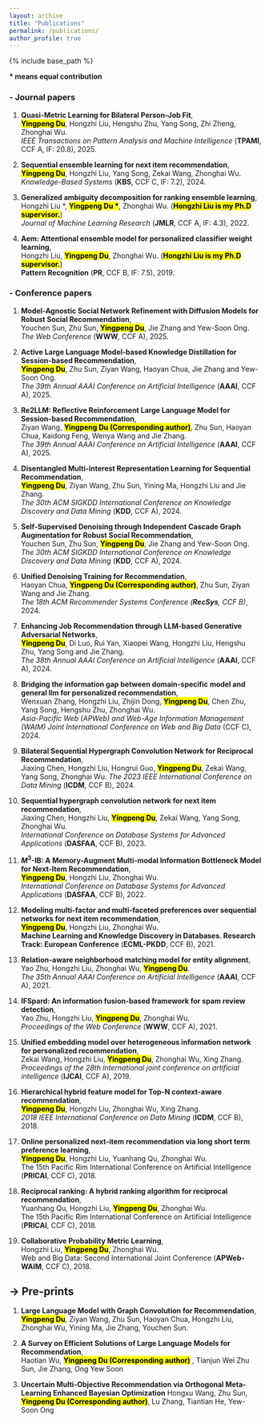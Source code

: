 ```yaml
---
layout: archive
title: "Publications"
permalink: /publications/
author_profile: true
---
```


{% include base_path %}

**$\ast$ means equal contribution**


### - Journal papers

1. **Quasi-Metric Learning for Bilateral Person-Job Fit**,  
**<mark>Yingpeng Du</mark>**, Hongzhi Liu, Hengshu Zhu, Yang Song, Zhi Zheng, Zhonghai Wu.   
*IEEE Transactions on Pattern Analysis and Machine Intelligence* (**TPAMI**, CCF A, IF: 20.8), 2025.

2. **Sequential ensemble learning for next item recommendation**,   
**<mark>Yingpeng Du</mark>**, Hongzhi Liu, Yang Song, Zekai Wang, Zhonghai Wu.
*Knowledge-Based Systems* (**KBS**, CCF C, IF: 7.2), 2024.

3. **Generalized ambiguity decomposition for ranking ensemble learning**,   
Hongzhi Liu $\ast$, **<mark>Yingpeng Du $\ast$</mark>**, Zhonghai Wu. (**<mark>Hongzhi Liu is my Ph.D supervisor.</mark>**)   
*Journal of Machine Learning Research* (**JMLR**, CCF A, IF: 4.3), 2022.

4. **Aem: Attentional ensemble model for personalized classifier weight learning**,   
Hongzhi Liu, **<mark>Yingpeng Du</mark>**, Zhonghai Wu. (**<mark>Hongzhi Liu is my Ph.D supervisor.</mark>**)   
**Pattern Recognition** (**PR**, CCF B, IF: 7.5), 2019.


### - Conference papers


1. **Model-Agnostic Social Network Refinement with Diffusion Models for Robust Social Recommendation**,   
Youchen Sun, Zhu Sun, **<mark>Yingpeng Du</mark>**, Jie Zhang and Yew-Soon Ong.   
*The Web Conference* (**WWW**, CCF A), 2025.

2. **Active Large Language Model-based Knowledge Distillation for Session-based Recommendation**,   
**<mark>Yingpeng Du</mark>**, Zhu Sun, Ziyan Wang, Haoyan Chua, Jie Zhang and Yew-Soon Ong.   
*The 39th Annual AAAI Conference on Artificial Intelligence* (**AAAI**, CCF A), 2025.

3. **Re2LLM: Reflective Reinforcement Large Language Model for Session-based Recommendation**,   
Ziyan Wang, **<mark> Yingpeng Du (Corresponding author)</mark>**, Zhu Sun, Haoyan Chua, Kaidong Feng, Wenya Wang and Jie Zhang.   
*The 39th Annual AAAI Conference on Artificial Intelligence* (**AAAI**, CCF A), 2025.

4. **Disentangled Multi-interest Representation Learning for Sequential Recommendation**,   
**<mark>Yingpeng Du</mark>**, Ziyan Wang, Zhu Sun, Yining Ma, Hongzhi Liu and Jie Zhang.   
*The 30th ACM SIGKDD International Conference on Knowledge Discovery and Data Mining* (**KDD**, CCF A), 2024.

5. **Self-Supervised Denoising through Independent Cascade Graph Augmentation for Robust Social Recommendation**,   
Youchen Sun, Zhu Sun, **<mark>Yingpeng Du</mark>**, Jie Zhang and Yew-Soon Ong.   
*The 30th ACM SIGKDD International Conference on Knowledge Discovery and Data Mining* (**KDD**, CCF A), 2024.

6. **Unified Denoising Training for Recommendation**,   
Haoyan Chua, **<mark> Yingpeng Du (Corresponding author)</mark>**, Zhu Sun, Ziyan Wang and Jie Zhang.   
*The 18th ACM Recommender Systems Conference (**RecSys**, CCF B)*, 2024.

7. **Enhancing Job Recommendation through LLM-based Generative Adversarial Networks**,   
**<mark>Yingpeng Du</mark>**, Di Luo, Rui Yan, Xiaopei Wang, Hongzhi Liu, Hengshu Zhu, Yang Song and Jie Zhang.   
*The 38th Annual AAAI Conference on Artificial Intelligence* (**AAAI**, CCF A), 2024.

8. **Bridging the information gap between domain-specific model and general llm for personalized recommendation**,   
Wenxuan Zhang, Hongzhi Liu, Zhijin Dong, **<mark>Yingpeng Du</mark>**, Chen Zhu, Yang Song, Hengshu Zhu, Zhonghai Wu.   
*Asia-Pacific Web (APWeb) and Web-Age Information Management (WAIM) Joint International Conference on Web and Big Data* (CCF C), 2024.

9. **Bilateral Sequential Hypergraph Convolution Network for Reciprocal Recommendation**,   
Jiaxing Chen, Hongzhi Liu, Hongrui Guo, **<mark>Yingpeng Du</mark>**, Zekai Wang, Yang Song, Zhonghai Wu.
*The 2023 IEEE International Conference on Data Mining* (**ICDM**, CCF B), 2024.

10. **Sequential hypergraph convolution network for next item recommendation**,   
Jiaxing Chen, Hongzhi Liu, **<mark>Yingpeng Du</mark>**, Zekai Wang, Yang Song, Zhonghai Wu.   
*International Conference on Database Systems for Advanced Applications* (**DASFAA**, CCF B), 2023.

11. **$M^3$-IB: A Memory-Augment Multi-modal Information Bottleneck Model for Next-Item Recommendation**,   
**<mark>Yingpeng Du</mark>**, Hongzhi Liu, Zhonghai Wu.   
*International Conference on Database Systems for Advanced Applications* (**DASFAA**, CCF B), 2022.

12. **Modeling multi-factor and multi-faceted preferences over sequential networks for next item recommendation**,   
**<mark>Yingpeng Du</mark>**, Hongzhi Liu, Zhonghai Wu.   
**Machine Learning and Knowledge Discovery in Databases. Research Track: European Conference** (**ECML-PKDD**, CCF B), 2021.

13. **Relation-aware neighborhood matching model for entity alignment**,   
Yao Zhu, Hongzhi Liu, Zhonghai Wu, **<mark>Yingpeng Du</mark>**.   
*The 35th Annual AAAI Conference on Artificial Intelligence* (**AAAI**, CCF A), 2021.

14. **IFSpard: An information fusion-based framework for spam review detection**,   
Yao Zhu, Hongzhi Liu, **<mark>Yingpeng Du</mark>**, Zhonghai Wu.   
*Proceedings of the Web Conference* (**WWW**, CCF A), 2021.

15. **Unified embedding model over heterogeneous information network for personalized recommendation**,   
Zekai Wang, Hongzhi Liu, **<mark>Yingpeng Du</mark>**, Zhonghai Wu, Xing Zhang.   
*Proceedings of the 28th international joint conference on artificial intelligence* (**IJCAI**, CCF A), 2019.

16. **Hierarchical hybrid feature model for Top-N context-aware recommendation**,   
**<mark>Yingpeng Du</mark>**, Hongzhi Liu, Zhonghai Wu, Xing Zhang.   
*2018 IEEE International Conference on Data Mining* (**ICDM**, CCF B), 2018.

17. **Online personalized next-item recommendation via long short term preference learning**,   
**<mark>Yingpeng Du</mark>**, Hongzhi Liu, Yuanhang Qu, Zhonghai Wu.   
The 15th Pacific Rim International Conference on Artificial Intelligence (**PRICAI**, CCF C), 2018.

18. **Reciprocal ranking: A hybrid ranking algorithm for reciprocal recommendation**,   
Yuanhang Qu, Hongzhi Liu, **<mark>Yingpeng Du</mark>**, Zhonghai Wu.   
The 15th Pacific Rim International Conference on Artificial Intelligence (**PRICAI**, CCF C), 2018.

19. **Collaborative Probability Metric Learning**,   
Hongzhi Liu, **<mark>Yingpeng Du</mark>**, Zhonghai Wu.   
Web and Big Data: Second International Joint Conference (**APWeb-WAIM**, CCF C), 2018.


-> Pre-prints
-----
1. **Large Language Model with Graph Convolution for Recommendation**,   
**<mark>Yingpeng Du</mark>**, Ziyan Wang, Zhu Sun, Haoyan Chua, Hongzhi Liu, Zhonghai Wu, Yining Ma, Jie Zhang, Youchen Sun.

2. **A Survey on Efficient Solutions of Large Language Models for Recommendation**,   
Haotian Wu, **<mark> Yingpeng Du (Corresponding author)</mark>** , Tianjun Wei Zhu Sun, Jie Zhang, Ong Yew Soon

3. **Uncertain Multi-Objective Recommendation via Orthogonal Meta-Learning Enhanced Bayesian Optimization**
Hongxu Wang, Zhu Sun, **<mark> Yingpeng Du (Corresponding author)</mark>**, Lu Zhang, Tiantian He, Yew-Soon Ong


